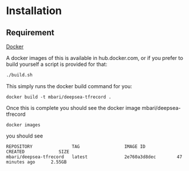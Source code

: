 # Installation

## Requirement
[Docker](http://docker.com/)

A docker images of this is available in hub.docker.com, or if you prefer to build yourself a script is provided 
for that:
 
```bash
./build.sh
```

This simply runs the docker build command for you:

```
docker build -t mbari/deepsea-tfrecord .
```

Once this is complete you should see the docker image mbari/deepsea-tfrecord

```
docker images
```

you should see
```
REPOSITORY               TAG                 IMAGE ID            CREATED             SIZE
mbari/deepsea-tfrecord   latest              2e760a3d8dec        47 minutes ago      2.55GB
```
